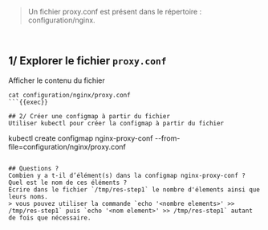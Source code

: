 > Un fichier proxy.conf est présent dans le répertoire : configuration/nginx.
<br>

## 1/ Explorer le fichier `proxy.conf`
Afficher le contenu du fichier
```
cat configuration/nginx/proxy.conf
```{{exec}}

## 2/ Créer une configmap à partir du fichier
Utiliser kubectl pour créer la configmap à partir du fichier
```
kubectl create configmap nginx-proxy-conf --from-file=configuration/nginx/proxy.conf
```{{exec}}

## Questions ?
Combien y a t-il d’élément(s) dans la configmap nginx-proxy-conf ?  
Quel est le nom de ces éléments ?  
Ecrire dans le fichier `/tmp/res-step1` le nombre d'élements ainsi que leurs noms.  
> vous pouvez utiliser la commande `echo '<nombre elements>' >> /tmp/res-step1` puis `echo '<nom element>' >> /tmp/res-step1` autant de fois que nécessaire.